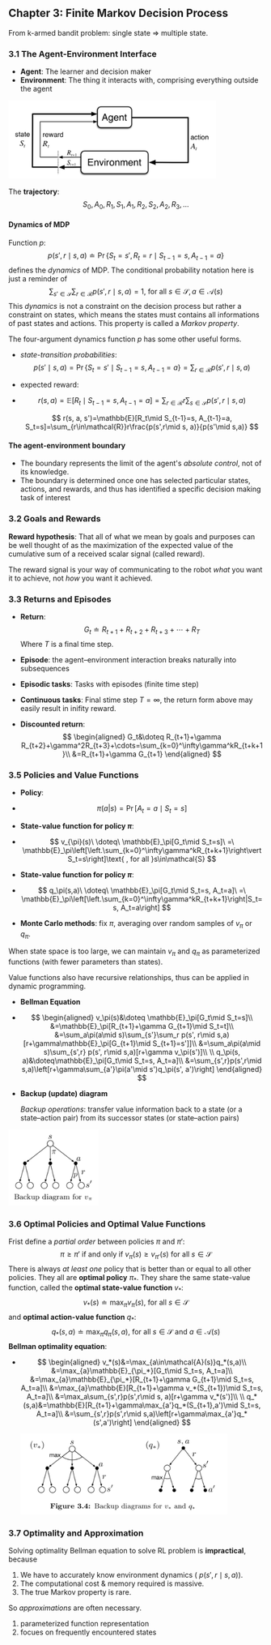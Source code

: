 ## Chapter 3: Finite Markov Decision Process

From k-armed bandit problem: single state $\Rightarrow$ multiple state.

### 3.1 The Agent-Environment Interface

- **Agent**: The learner and decision maker 
- **Environment**: The thing it interacts with, comprising everything outside the agent

<img src="images/agent-environment-interface.png" style="zoom:40%">



The **trajectory**:
$$
S_0,A_0,R_1,S_1,A_1,R_2,S_2,A_2,R_3,\dots
$$

#### Dynamics of MDP

Function $p$:
$$
p(s',r\mid s, a)\doteq\Pr\{S_t=s',R_t=r\mid S_{t-1}=s, A_{t-1}=a\}
$$
defines the *dynamics* of MDP. The conditional probability notation here is just a reminder of 
$$
\sum_{s'\in\mathcal{S}}\sum_{r\in\mathcal{R}}p(s',r\mid s,a)=1\text{, for all }s\in\mathcal{S}, a\in\mathcal{A}(s)
$$
This *dynamics* is not a constraint on the decision process but rather a constraint on states, which means the states must contains all informations of past states and actions. This property is called a *Markov property*.

The four-argument dynamics function $p$ has some other useful forms.

- *state-transition probabilities*:
  $$
  p(s'\mid s,a)=\Pr\{S_t=s'\mid S_{t-1}=s, A_{t-1}=a\}=\sum_{r\in\mathcal{R}}p(s',r\mid s, a)
  $$

- expected reward:

- $$
  r(s, a)=\mathbb{E}[R_t\mid S_{t-1}=s, A_{t-1}=a]=\sum_{r\in\mathcal{R}}r\sum_{s\in\mathcal{S}}p(s',r\mid s, a)
  $$

  $$
  r(s, a, s')=\mathbb{E}[R_t\mid S_{t-1}=s, A_{t-1}=a, S_t=s]=\sum_{r\in\mathcal{R}}r\frac{p(s',r\mid s, a)}{p(s'\mid s,a)}
  $$


#### The agent-environment boundary

- The boundary represents the limit of the agent's *absolute control*, not of its knowledge.
- The boundary is determined once one has selected particular states, actions, and rewards, and thus has identified a specific decision making task of interest 



### 3.2 Goals and Rewards

**Reward hypothesis**: That all of what we mean by goals and purposes can be well thought of as the maximization of the expected value of the cumulative sum of a received scalar signal (called reward). 

The reward signal is your way of communicating to the robot *what* you want it to achieve, not *how* you want it achieved.

### 3.3 Returns and Episodes

- **Return**:
  $$
  G_t\doteq R_{t+1}+R_{t+2}+R_{t+3}+\cdots+R_T
  $$
  Where $T$ is a final time step.

- **Episode**: the agent–environment interaction breaks naturally into subsequences 

- **Episodic tasks**: Tasks with episodes (finite time step)

- **Continuous tasks**: Final stime step $T=\infty$, the return form above may easily result in inifity reward.

- **Discounted return**:
  $$
  \begin{aligned}
  G_t&\doteq R_{t+1}+\gamma R_{t+2}+\gamma^2R_{t+3}+\cdots=\sum_{k=0}^\infty\gamma^kR_{t+k+1}\\
  &=R_{t+1}+\gamma G_{t+1}
  \end{aligned}
  $$


### 3.5 Policies and Value Functions

- **Policy**: 

- $$
  \pi(a| s)=\Pr[A_t=a\mid S_t=s]
  $$

- **State-value function for policy $\pi$**:

- $$
  v_{\pi}(s)\ \doteq\ \mathbb{E}_\pi[G_t\mid S_t=s]\ =\ \mathbb{E}_\pi\left[\left.\sum_{k=0}^\infty\gamma^kR_{t+k+1}\right\vert S_t=s\right]\text{ , for all }s\in\mathcal{S}
  $$

- **State-value function for policy $\pi$**:

- $$
  q_\pi(s,a)\ \doteq\ \mathbb{E}_\pi[G_t\mid S_t=s, A_t=a]\ =\ \mathbb{E}_\pi\left[\left.\sum_{k=0}^\infty\gamma^kR_{t+k+1}\right|S_t=s, A_t=a\right]
  $$

- **Monte Carlo methods**: fix $\pi$, averaging over random samples of $v_\pi$ or $q_\pi$.

When state space is too large, we can maintain $v_\pi$ and $q_\pi$ as parameterized functions (with fewer parameters than states).

Value functions also have recursive relationships, thus can be applied in dynamic programming.

- **Bellman Equation**

- $$
  \begin{aligned}
  v_\pi(s)&\doteq \mathbb{E}_\pi[G_t\mid S_t=s]\\
  &=\mathbb{E}_\pi[R_{t+1}+\gamma G_{t+1}\mid S_t=t]\\
  &=\sum_a\pi(a\mid s)\sum_{s'}\sum_r p(s', r\mid s,a)[r+\gamma\mathbb{E}_\pi[G_{t+1}\mid S_{t+1}=s']]\\
  &=\sum_a\pi(a\mid s)\sum_{s',r} p(s', r\mid s,a)[r+\gamma v_\pi(s')]\\
  \\
  q_\pi(s, a)&\doteq\mathbb{E}_\pi[G_t\mid S_t=s, A_t=a]\\
  &=\sum_{s',r}p(s',r\mid s,a)\left[r+\gamma\sum_{a'}\pi(a'\mid s')q_\pi(s', a')\right]
  \end{aligned}
  $$

- **Backup (update) diagram**

  *Backup operations*: transfer value information back to a state (or a state–action pair) from its successor states (or state–action pairs) 

<img src="images/backup-diagram-for-v-pi.png" style="zoom:40%">

### 3.6 Optimal Policies and Optimal Value Functions 

Frist define a *partial order* between policies $\pi$ and $\pi'$:
$$
\pi \geq \pi'\text{ if and only if }v_\pi(s)\geq v_{\pi'}(s)\text{ for all } s\in\mathcal{S}
$$
There is always *at least one* policy that is better than or equal to all other policies. They all are **optimal policy** $\pi_*$. They share the same state-value function, called the **optimal state-value function** $v_*$:
$$
v_*(s)\doteq\max_\pi v_\pi(s)\text{,  for all } s \in \mathcal{S}
$$
and **optimal action-value function** $q_*$:
$$
q_*(s,a)\doteq\max_\pi q_\pi(s, a)\text{, for all }s\in\mathcal{S}\text{ and }a\in\mathcal{A}(s)
$$
**Bellman optimality equation**:

- $$
  \begin{aligned}
  v_*(s)&=\max_{a\in\mathcal{A}(s)}q_*(s,a)\\
  &=\max_{a}\mathbb{E}_{\pi_*}[G_t\mid S_t=s, A_t=a]\\
  &=\max_{a}\mathbb{E}_{\pi_*}[R_{t+1}+\gamma G_{t+1}\mid S_t=s, A_t=a]\\
  &=\max_{a}\mathbb{E}[R_{t+1}+\gamma v_*(S_{t+1})\mid S_t=s, A_t=a]\\
  &=\max_a\sum_{s',r}p(s',r\mid s, a)[r+\gamma v_*(s')]\\
  \\
  q_*(s,a)&=\mathbb{E}[R_{t+1}+\gamma\max_{a'}q_*(S_{t+1},a')\mid S_t=s, A_t=a]\\
  &=\sum_{s',r}p(s',r\mid s,a)\left[r+\gamma\max_{a'}q_*(s',a')\right]
  \end{aligned}
  $$

  <img src="images/backup-diagram-for-v*-and-q*.png" style="zoom:40%">

### 3.7 Optimality and Approximation 

Solving optimality Bellman equation to solve RL problem is **impractical**, because

1. We have to accurately know environment dynamics ( $p(s', r\mid s, a)$).
2. The computational cost & memory required is massive.
3. The true Markov property is rare.

So *approximations* are often necessary.

1. parameterized function representation 
2. focues on frequently encountered states



